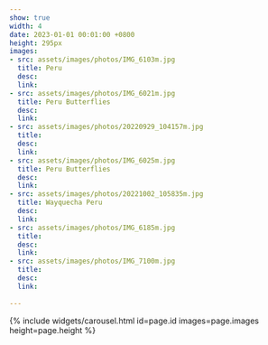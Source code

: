 ```yaml
---
show: true
width: 4
date: 2023-01-01 00:01:00 +0800
height: 295px
images:
- src: assets/images/photos/IMG_6103m.jpg
  title: Peru 
  desc: 
  link:
- src: assets/images/photos/IMG_6021m.jpg
  title: Peru Butterflies
  desc: 
  link:
- src: assets/images/photos/20220929_104157m.jpg
  title: 
  desc: 
  link:
- src: assets/images/photos/IMG_6025m.jpg
  title: Peru Butterflies
  desc: 
  link:
- src: assets/images/photos/20221002_105835m.jpg
  title: Wayquecha Peru
  desc: 
  link:
- src: assets/images/photos/IMG_6185m.jpg
  title: 
  desc: 
  link:
- src: assets/images/photos/IMG_7100m.jpg
  title: 
  desc: 
  link:
  
---
```


{% include widgets/carousel.html id=page.id images=page.images height=page.height %}
